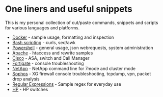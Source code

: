 # One liners and useful snippets

This is my personal collection of cut/paste commands, snippets and scripts for various languages and platforms.

- [Docker](https://github.com/Simone-Zabberoni/misc-one-liners/blob/master/DOCKER.md) - sample usage, formatting and inspection
- [Bash scripting](https://github.com/Simone-Zabberoni/misc-one-liners/blob/master/BASH.md) - curls, sed/awk
- [Powershell](https://github.com/Simone-Zabberoni/misc-one-liners/blob/master/WIN-POWERSHELL.md) - general usage, json webrequests, system administration
- [Apache](https://github.com/Simone-Zabberoni/misc-one-liners/blob/master/WIN-POWERSHELL.md) - htaccess and rewrite samples
- [Cisco](https://github.com/Simone-Zabberoni/misc-one-liners/blob/master/CISCO.md) - ASA, switch and Call Manager
- [Fortigate](https://github.com/Simone-Zabberoni/misc-one-liners/blob/master/FORTIGATE.md) - console troubleshooting
- [NetApp](https://github.com/Simone-Zabberoni/misc-one-liners/blob/master/NETAPP.md) - NetApp command line for 7mode and cluster mode
- [Sophos](https://github.com/Simone-Zabberoni/misc-one-liners/blob/master/SOPHOS.md) - XG firewall console troubleshooting, tcpdump, vpn, packet drop analysis 
- [Regular Expressions](https://github.com/Simone-Zabberoni/misc-one-liners/blob/master/REGEX.md) - Sample regex for everyday use
- [HP](https://github.com/Simone-Zabberoni/misc-one-liners/blob/master/HP.md) - HP switches

